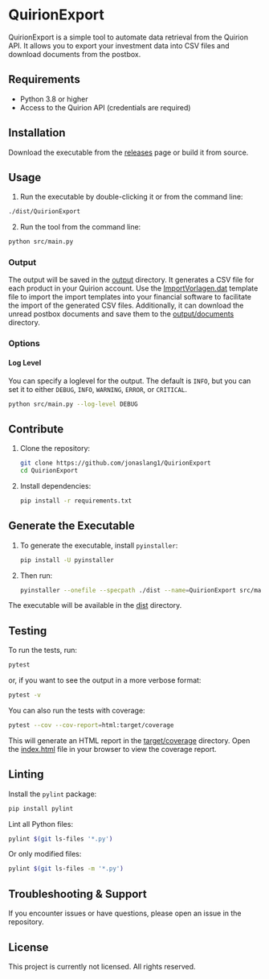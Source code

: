 # QuirionExport

QuirionExport is a simple tool to automate data retrieval from the Quirion API.
It allows you to export your investment data into CSV files and download  documents from the postbox.

## Requirements

- Python 3.8 or higher
- Access to the Quirion API (credentials are required)

## Installation

Download the executable from the [releases](https://github.com/jonaslang1/QuirionExport/releases/latest) page or build it from source.

## Usage

1. Run the executable by double-clicking it or from the command line:
```bash
./dist/QuirionExport
```
2. Run the tool from the command line:
```bash
python src/main.py
```

### Output

The output will be saved in the [output](output) directory.
It generates a CSV file for each product in your Quirion account.
Use the [ImportVorlagen.dat](ImportVorlagen.dat) template file to import the import templates into your financial software to facilitate the import of the generated CSV files.
Additionally,
it can download the unread postbox documents and save them to the [output/documents](output/documents) directory.

### Options

#### Log Level

You can specify a loglevel for the output.
The default is `INFO`, but you can set it to either `DEBUG`, `INFO`, `WARNING`, `ERROR`, or `CRITICAL`.
```bash
python src/main.py --log-level DEBUG
```

## Contribute

1. Clone the repository:
   ```bash
   git clone https://github.com/jonaslang1/QuirionExport
   cd QuirionExport
   ```
2. Install dependencies:
   ```bash
   pip install -r requirements.txt
   ```

## Generate the Executable

1. To generate the executable, install `pyinstaller`:
   ```bash
   pip install -U pyinstaller
   ```
   
2. Then run:
   ```bash
   pyinstaller --onefile --specpath ./dist --name=QuirionExport src/main.py
   ```

The executable will be available in the [dist](dist) directory.

## Testing

To run the tests, run:
```bash
pytest
```
or, if you want to see the output in a more verbose format:
```bash
pytest -v
```
You can also run the tests with coverage:
```bash
pytest --cov --cov-report=html:target/coverage
```
This will generate an HTML report in the [target/coverage](target/coverage) directory.
Open the [index.html](target/coverage/index.html) file in your browser to view the coverage report.

## Linting

Install the `pylint` package:
```bash
pip install pylint
```

Lint all Python files:
```bash
pylint $(git ls-files '*.py')
```

Or only modified files:
```bash
pylint $(git ls-files -m '*.py')
```

## Troubleshooting & Support

If you encounter issues or have questions, please open an issue in the repository.

## License

This project is currently not licensed. All rights reserved.
